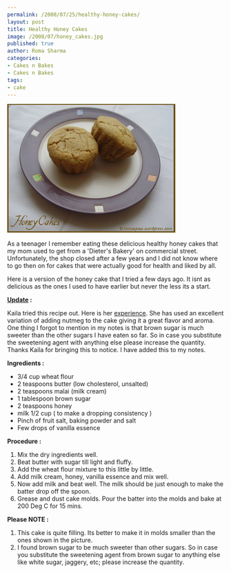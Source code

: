 ```yaml
--- 
permalink: /2008/07/25/healthy-honey-cakes/
layout: post
title: Healthy Honey Cakes
image: /2008/07/honey_cakes.jpg
published: true
author: Roma Sharma
categories: 
- Cakes n Bakes
- Cakes n Bakes
tags:
- cake
---
```

<a href="/2008/07/honey_cakes.jpg"><img class="alignnone size-full wp-image-424" src="/2008/07/honey_cakes.jpg" alt="" width="390" height="298" /></a>

As a teenager I remember eating these delicious healthy honey cakes that my mom used to get from a 'Dieter's Bakery' on commercial street. Unfortunately, the shop closed after a few years and I did not know where to go then on for cakes that were actually good for health and liked by all.

Here is a version of the honey cake that I tried a few days ago. It isnt as delicious as the ones I used to have earlier but never the less its a start.

<strong><span style="text-decoration:underline;">Update</span> :
</strong>

Kaila tried this recipe out. Here is her <a href="http://kailaskitchen.blogspot.com/2008/07/honey-muffins.html">experience</a>. She has used an excellent variation of adding nutmeg to the cake giving it a great flavor and aroma. One thing I forgot to mention in my notes is that brown sugar is much sweeter than the other sugars I have eaten so far. So in case you substitute the sweetening agent with anything else please increase the quantity. Thanks Kaila for bringing this to notice. I have added this to my notes.

<strong>Ingredients :</strong>
<ul>
	<li>3/4 cup wheat flour</li>
	<li>2 teaspoons butter (low cholesterol, unsalted)</li>
	<li>2 teaspoons malai (milk cream)</li>
	<li>1 tablespoon brown sugar</li>
	<li>2 teaspoons honey</li>
	<li>milk 1/2 cup ( to make a dropping consistency )</li>
	<li>Pinch of fruit salt, baking powder and salt</li>
	<li>Few drops of vanilla essence</li>
</ul>
<strong>Procedure :</strong>
<ol>
	<li>Mix the dry ingredients well.</li>
	<li>Beat butter with sugar till light and fluffy.</li>
	<li>Add the wheat flour mixture to this little by little.</li>
	<li>Add milk cream, honey, vanilla essence and mix well.</li>
	<li>Now add milk and beat well. The milk should be just enough to make the batter drop off the spoon.</li>
	<li>Grease and dust cake molds. Pour the batter into the molds and bake at 200 Deg C for 15 mins.</li>
</ol>
<strong>Please NOTE :</strong>
<ol>
	<li>This cake is quite filling. Its better to make it in molds smaller than the ones shown in the picture.</li>
	<li>I found brown sugar to be much sweeter than other sugars. So in case you substitute the sweetening agent from brown sugar to anything else like white sugar, jaggery, etc; please increase the quantity.</li>
</ol>
